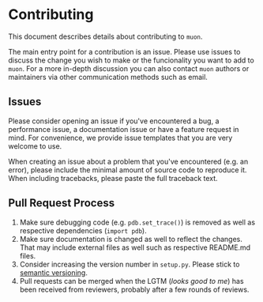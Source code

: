 # Contributing


This document describes details about contributing to `muon`.

The main entry point for a contribution is an issue. Please use issues to discuss the change you wish to make or the funcionality you want to add to `muon`. For a more in-depth discussion you can also contact `muon` authors or maintainers via other communication methods such as email.

## Issues

Please consider opening an issue if you've encountered a bug, a performance issue, a documentation issue or have a feature request in mind. For convenience, we provide issue templates that you are very welcome to use.

When creating an issue about a problem that you've encountered (e.g. an error), please include the minimal amount of source code to reproduce it. When including tracebacks, please paste the full traceback text.

## Pull Request Process

1. Make sure debugging code (e.g. `pdb.set_trace()`) is removed as well as respective dependencies (`import pdb`).
1. Make sure documentation is changed as well to reflect the changes. That may include external files as well such as respective README.md files.
1. Consider increasing the version number in `setup.py`. Please stick to [semantic versioning](https://semver.org/).
1. Pull requests can be merged when the LGTM (_looks good to me_) has been received from reviewers, probably after a few rounds of reviews.

